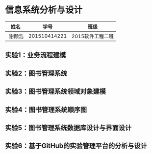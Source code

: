 # 信息系统分析与设计


|  姓名  |      学号      |     班级      |
| :--: | :----------: | :---------: |
|  谢颜浩  | 201510414221 | 2015软件工程二班 |

## 实验1：业务流程建模

## 实验2：图书管理系统

## 实验3：图书管理系统领域对象建模

## 实验4：图书管理系统顺序图

## 实验5：图书管理系统数据库设计与界面设计

## 实验6：基于GitHub的实验管理平台的分析与设计
